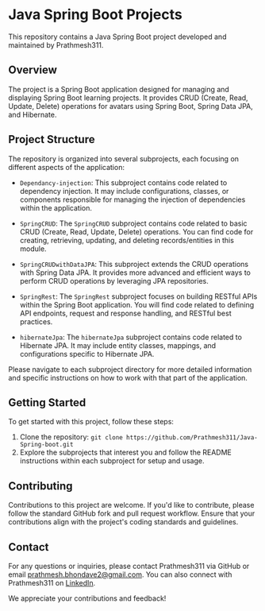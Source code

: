 # Java Spring Boot Projects

This repository contains a Java Spring Boot project developed and maintained by Prathmesh311.

## Overview

The project is a Spring Boot application designed for managing and displaying Spring Boot learning projects. It provides CRUD (Create, Read, Update, Delete) operations for avatars using Spring Boot, Spring Data JPA, and Hibernate.

## Project Structure

The repository is organized into several subprojects, each focusing on different aspects of the application:

- `Dependancy-injection`: This subproject contains code related to dependency injection. It may include configurations, classes, or components responsible for managing the injection of dependencies within the application.

- `SpringCRUD`: The `SpringCRUD` subproject contains code related to basic CRUD (Create, Read, Update, Delete) operations. You can find code for creating, retrieving, updating, and deleting records/entities in this module.

- `SpringCRUDwithDataJPA`: This subproject extends the CRUD operations with Spring Data JPA. It provides more advanced and efficient ways to perform CRUD operations by leveraging JPA repositories.

- `SpringRest`: The `SpringRest` subproject focuses on building RESTful APIs within the Spring Boot application. You will find code related to defining API endpoints, request and response handling, and RESTful best practices.

- `hibernateJpa`: The `hibernateJpa` subproject contains code related to Hibernate JPA. It may include entity classes, mappings, and configurations specific to Hibernate JPA.

Please navigate to each subproject directory for more detailed information and specific instructions on how to work with that part of the application.

## Getting Started

To get started with this project, follow these steps:

1. Clone the repository: `git clone https://github.com/Prathmesh311/Java-Spring-boot.git`
2. Explore the subprojects that interest you and follow the README instructions within each subproject for setup and usage.

## Contributing

Contributions to this project are welcome. If you'd like to contribute, please follow the standard GitHub fork and pull request workflow. Ensure that your contributions align with the project's coding standards and guidelines.

## Contact

For any questions or inquiries, please contact Prathmesh311 via GitHub or email [prathmesh.bhondave2@gmail.com](mailto:prathmesh.bhondave2@gmail.com). You can also connect with Prathmesh311 on [LinkedIn](https://www.linkedin.com/in/prathmesh-bhondave/).

We appreciate your contributions and feedback!

